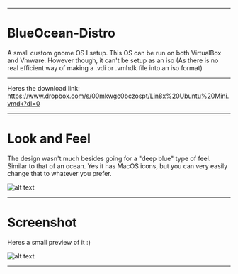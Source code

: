 ------------------------------------------------------

# BlueOcean-Distro
A small custom gnome OS I setup.
This OS can be run on both VirtualBox and Vmware.
However though, it can't be setup as an iso (As there is no real efficient way of making a .vdi or .vmhdk file into an iso format)

------------------------------------------------------

Heres the download link:
https://www.dropbox.com/s/00mkwgc0bczospt/Lin8x%20Ubuntu%20Mini.vmdk?dl=0

------------------------------------------------------

# Look and Feel

The design wasn't much besides going for a "deep blue" type of feel. Similar to that of an ocean. Yes it has MacOS icons, but you can very easily change that to whatever you prefer.

![alt text](https://cdn.discordapp.com/attachments/486301631969755136/508417629313171468/image0.jpg)

------------------------------------------------------

# Screenshot

Heres a small preview of it :)

![alt text](https://cdn.discordapp.com/attachments/468870245478825994/508383638468034580/Screen_Shot_2018-11-03_at_4.19.07_PM.png)

------------------------------------------------------
